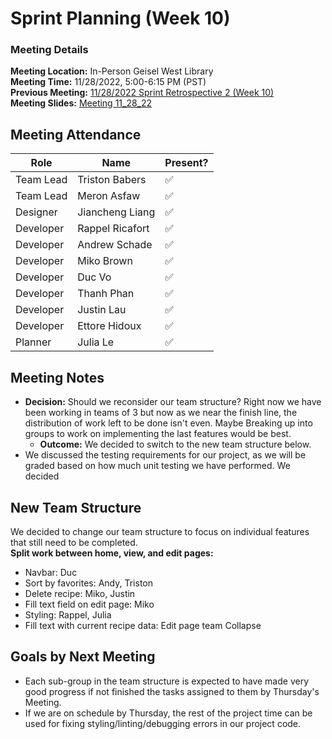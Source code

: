 # Sprint Planning (Week 10)
### Meeting Details
**Meeting Location:** In-Person Geisel West Library  
**Meeting Time:** 11/28/2022, 5:00-6:15 PM (PST)  
**Previous Meeting:** [11/28/2022 Sprint Retrospective 2 (Week 10)](https://github.com/cse110-sp21-group36/cse110-sp21-group36/blob/main/admin/meetings/112822-Sprint-Retrospective-02-Week10.md)  
**Meeting Slides:** [Meeting 11_28_22](https://github.com/cse110-sp21-group36/cse110-sp21-group36/blob/main/admin/meeting%20slides/Copy%20of%20Group%2036%20Meeting%2011_28_22.pdf)  

## Meeting Attendance
| Role | Name | Present? |
| --- | --- | --- |
| Team Lead | Triston Babers |✅|
| Team Lead | Meron Asfaw |✅|
| Designer | Jiancheng Liang |✅|
| Developer | Rappel Ricafort |✅|
| Developer | Andrew Schade |✅|
| Developer | Miko Brown |✅|
| Developer | Duc Vo |✅|
| Developer | Thanh Phan |✅|
| Developer | Justin Lau |✅|
| Developer | Ettore Hidoux |✅|
| Planner | Julia Le |✅|

## Meeting Notes
 - **Decision:** Should we reconsider our team structure? Right now we have been working in teams of 3 but now as we near the finish line, the distribution of work left to be done isn't even. Maybe Breaking up into groups to work on implementing the last features would be best.
   - **Outcome:** We decided to switch to the new team structure below.
- We discussed the testing requirements for our project, as we will be graded based on how much unit testing we have performed. We decided

## New Team Structure
We decided to change our team structure to focus on individual features that still need to be completed.  
**Split work between home, view, and edit pages:**
 - Navbar: Duc
 - Sort by favorites: Andy, Triston
 - Delete recipe: Miko, Justin
 - Fill text field on edit page: Miko
 - Styling: Rappel, Julia
 - Fill text with current recipe data: Edit page team
Collapse

## Goals by Next Meeting
 - Each sub-group in the team structure is expected to have made very good progress if not finished the tasks assigned to them by Thursday's Meeting.
 - If we are on schedule by Thursday, the rest of the project time can be used for fixing styling/linting/debugging errors in our project code.








